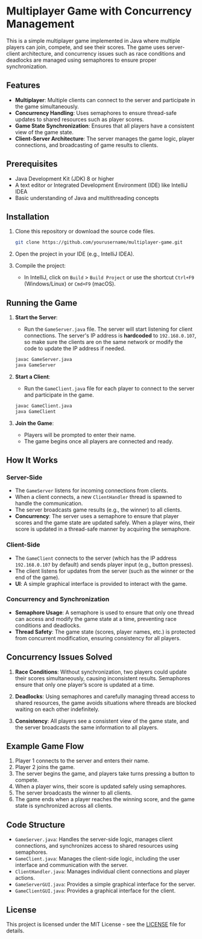 # Multiplayer Game with Concurrency Management

This is a simple multiplayer game implemented in Java where multiple players can join, compete, and see their scores. The game uses server-client architecture, and concurrency issues such as race conditions and deadlocks are managed using semaphores to ensure proper synchronization.

## Features

- **Multiplayer**: Multiple clients can connect to the server and participate in the game simultaneously.
- **Concurrency Handling**: Uses semaphores to ensure thread-safe updates to shared resources such as player scores.
- **Game State Synchronization**: Ensures that all players have a consistent view of the game state.
- **Client-Server Architecture**: The server manages the game logic, player connections, and broadcasting of game results to clients.

## Prerequisites

- Java Development Kit (JDK) 8 or higher
- A text editor or Integrated Development Environment (IDE) like IntelliJ IDEA
- Basic understanding of Java and multithreading concepts

## Installation

1. Clone this repository or download the source code files.
   
   ```bash
   git clone https://github.com/yourusername/multiplayer-game.git
   ```

2. Open the project in your IDE (e.g., IntelliJ IDEA).
   
3. Compile the project:
   
   - In IntelliJ, click on `Build` > `Build Project` or use the shortcut `Ctrl+F9` (Windows/Linux) or `Cmd+F9` (macOS).

## Running the Game

1. **Start the Server**:
   - Run the `GameServer.java` file. The server will start listening for client connections. The server's IP address is **hardcoded** to `192.168.0.107`, so make sure the clients are on the same network or modify the code to update the IP address if needed.

   ```bash
   javac GameServer.java
   java GameServer
   ```

2. **Start a Client**:
   - Run the `GameClient.java` file for each player to connect to the server and participate in the game.
   
   ```bash
   javac GameClient.java
   java GameClient
   ```

3. **Join the Game**:
   - Players will be prompted to enter their name.
   - The game begins once all players are connected and ready.

## How It Works

### Server-Side

- The `GameServer` listens for incoming connections from clients.
- When a client connects, a new `ClientHandler` thread is spawned to handle the communication.
- The server broadcasts game results (e.g., the winner) to all clients.
- **Concurrency**: The server uses a semaphore to ensure that player scores and the game state are updated safely. When a player wins, their score is updated in a thread-safe manner by acquiring the semaphore.

### Client-Side

- The `GameClient` connects to the server (which has the IP address `192.168.0.107` by default) and sends player input (e.g., button presses).
- The client listens for updates from the server (such as the winner or the end of the game).
- **UI**: A simple graphical interface is provided to interact with the game.

### Concurrency and Synchronization

- **Semaphore Usage**: A semaphore is used to ensure that only one thread can access and modify the game state at a time, preventing race conditions and deadlocks.
- **Thread Safety**: The game state (scores, player names, etc.) is protected from concurrent modification, ensuring consistency for all players.

## Concurrency Issues Solved

1. **Race Conditions**: Without synchronization, two players could update their scores simultaneously, causing inconsistent results. Semaphores ensure that only one player’s score is updated at a time.
   
2. **Deadlocks**: Using semaphores and carefully managing thread access to shared resources, the game avoids situations where threads are blocked waiting on each other indefinitely.

3. **Consistency**: All players see a consistent view of the game state, and the server broadcasts the same information to all players.

## Example Game Flow

1. Player 1 connects to the server and enters their name.
2. Player 2 joins the game.
3. The server begins the game, and players take turns pressing a button to compete.
4. When a player wins, their score is updated safely using semaphores.
5. The server broadcasts the winner to all clients.
6. The game ends when a player reaches the winning score, and the game state is synchronized across all clients.

## Code Structure

- `GameServer.java`: Handles the server-side logic, manages client connections, and synchronizes access to shared resources using semaphores.
- `GameClient.java`: Manages the client-side logic, including the user interface and communication with the server.
- `ClientHandler.java`: Manages individual client connections and player actions.
- `GameServerGUI.java`: Provides a simple graphical interface for the server.
- `GameClientGUI.java`: Provides a graphical interface for the client.

## License

This project is licensed under the MIT License - see the [LICENSE](LICENSE) file for details.


